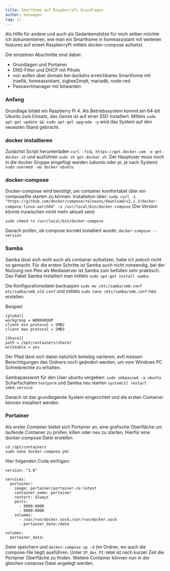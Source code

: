 ```yaml
---
title: Smarthome auf RaspberryPi Grundlagen
author: benoegen
tag: it
---
```

Als Hilfe für andere und auch als Gedankenstütze für mich selber möchte ich dokumentieren, wie man ein Smarthome in homeassistant mit weiteren features auf einem RaspberryPi mittels docker-compose aufsetzt.

Die einzelnen Abschnitte sind dabei:

  - Grundlagen und Portainer
  - DNS-Filter und DHCP mit Pihole
  - von außen über domain bei duckdns erreichbares Smarthome mit traefik, homeassistant, zigbee2mqtt, mariadb, node-red
  - Passwortmanager mit bitwarden

### Anfang

Grundlage bildet ein Raspberry Pi 4. Als Betriebssystem kommt ein 64-bit Ubuntu zum Einsatz, das Ganze ist auf einer SSD installiert.
Mittels `sudo apt-get update && sudo apt-get upgrade -y` wird das System auf den neuesten Stand gebracht.
<!--mehr-->
### docker installieren

Zunächst Script herunterladen `curl -fsSL https://get.docker.com -o get-docker.sh` und ausführen `sudo sh get-docker.sh`.
Der Hauptuser muss noch in die docker Gruppe eingefügt werden (*ubuntu* oder *pi*, je nach System) `sudo usermod -aG docker ubuntu`

### docker-compose

Docker-compose wird benötigt, um container komfortabel über ein composefile starten zu können. Installation über: `sudo curl -L "https://github.com/docker/compose/releases/download/v2.2.3/docker-compose-linux-aarch64" -o /usr/local/bin/docker-compose`
(Die Version könnte inzwischen nicht mehr aktuell sein)

`sudo chmod +x /usr/local/bin/docker-compose`

Danach prüfen, ob compose korrekt installiert wurde:
`docker-compose --version`

### Samba

Samba lässt sich wohl auch als container aufsetzen, habe ich jedoch nicht so gemacht.
Für die ersten Schritte ist Samba auch nicht notwendig, bei der Nutzung von Plex als Mediaserver ist Samba zum befüllen sehr praktisch.
Das Paket Samba installiert man mittels `sudo apt-get install samba`.

Die Konfigurationsdatei backuppen `sudo mv /etc/samba/smb.conf etc/samba/smb_old.conf` und mittels
`sudo nano /etc/samba/smb.conf` neu erstellen.

Beispiel:

```
[global]
workgroup = WORKGROUP
client min protocol = SMB2
client max protocol = SMB3

[Share1]
path = /opt/containers/share/
writeable = yes
```
Der Pfad lässt sich dabei natürlich beliebig variieren, evtl müssen Berechtigungen des Ordners noch geändert werden, um vom Windows PC Schreibrechte zu erhalten.

Sambapasswort für den User ubuntu vergeben: `sudo smbpasswd -a ubuntu`
Scharfschalten `testparm` und Samba neu starten `systemctl restart smbd.service`

Danach ist das grundlegende System eingerichtet und die ersten Container können installiert werden.

### Portainer

Als erster Container bietet sich Portainer an, eine grafische Oberfläche um laufende Container zu prüfen, killen oder neu zu starten.
Hierfür eine docker-compose Datei erstellen
```
cd /opt/containers
sudo nano docker-compose.yml
```

Hier folgenden Code einfügen:

```
version: "3.8"

services:
  portainer:
    image: portainer/portainer-ce:latest
    container_name: portainer
    restart: always
    ports:
      - 9000:9000
      - 8000:8000
    volumes:
      - /var/run/docker.sock:/var/run/docker.sock
      - portainer_data:/data

volumes:
  portainer_data:
```

Datei speichern und `docker-compose up -d` (im Ordner, wo auch die compose-file liegt) ausführen. Unter `IP_des_PI:9000` ist nach kurzer Zeit die Portainer Oberfläche zu finden. Weitere Container können nun in der gleichen compose Datei angelegt werden.

